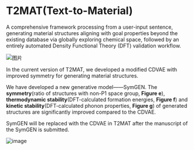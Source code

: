 # T2MAT(Text-to-Material)


  A comprehensive framework processing from a user-input sentence, generating material structures aligning with goal properties beyond the existing database via globally exploring chemical space, followed by an entirely automated Density Functional Theory (DFT) validation workflow.
  
  
![图片](https://github.com/szl666/T2MAT/assets/44625390/d5949dce-34d3-481f-9f39-eac0ce534625)


In the current version of T2MAT, we developed a modified CDVAE with improved symmetry for generating material structures. 

We have developed a new generative model——SymGEN. The **symmetry**(ratio of structures with non-P1 space group, **Figure e**), **thermodynamic stability**(DFT-calculated formation energies, **Figure f**) and **kinetic stability**(DFT-calculated phonon properties, **Figure g**) of generated structures are significantly improved compared to the CDVAE. 

SymGEN will be replaced with the CDVAE in T2MAT after the manuscript of the SymGEN is submitted.


![image](https://github.com/szl666/inverse_design/assets/44625390/0e5c0aff-6840-4cd6-a5a9-df32d1613f3b)

